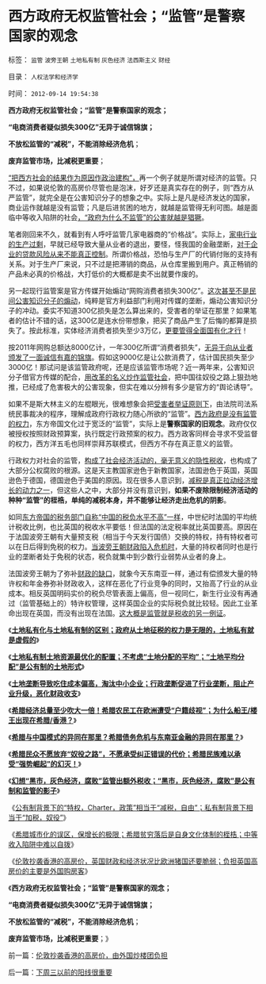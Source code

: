 # 西方政府无权监管社会；“监管”是警察国家的观念

标签： `监管` `波旁王朝` `土地私有制` `灰色经济` `法西斯主义` `财经` 

目录： `人权法学和经济学`

时间： `2012-09-14 19:54:38`

**西方政府无权监管社会；“监管”是警察国家的观念；**

**“电商消费者疑似损失300亿”无异于诚信锦旗；**

**不放松监管的“减税”，不能消除经济危机**；

**废弃监管市场，比减税更重要**；

[“把西方社会的结果作为原因作政治建构”，](../../../2012/2/27/越来越多人意识到“多数人的暴政”，中国民主越来越近了.md)再一个例子就是所谓对经济的监管。只不过，如果说伦敦的高房价尽管也是泡沫，好歹还是真实存在的例子，则“西方从严监管”，就完全是在公害知识分子的想象之中。实际上是凡是经济发达的国家，商业运作就越是没有监管；凡是后进贫困的地方，就越是监管得无利可图。越是面临中等收入陷阱的社会[，“政府为什么不监管”的公害就越是猖獗](../../../2011/8/15/胡乱批评政府的国民劣根性.md)。

笔者刚回来不久，就看到有人呼吁监管几家电器商的“价格战”。实际上，[家电行业的生产过剩](http://blog.sina.com.cn/s/blog_5563a64d0100bwh8.html)，早就已经导致大量从业者的退出，要怪，怪我国的金融垄断，[对于企业的贷款风险从来不能真正控制](../../../2009/11/29/大萧条后凯恩斯主义和“坏帐过剩的危机”.md)。所谓价格战，恐怕与生产厂的代销付账的支持有关系。对于生产厂来说，只不过是把滞销的商品，从仓库里搬到用户。真正畅销的产品未必真的价格战，大打低价的大概都是卖不出就要作废的。

另一起现行监管案是官方传媒开始煽动“网购消费者损失300亿”。[这次甚至不是民间公害知识分子的煽动](../../../2012/7/12/有特色的“国际接轨”都是公害知识分子鼓吹的.md)，纯粹是官方利益部门利用对传媒的垄断，煽动公害知识分子的冲动。委实不知道300亿损失是怎么算出来的，受害者的举证在那里？如果笔者的估计不错的话，这300亿是连水份带想象，把买了商品产生了后悔的都算是损失了。按此标准，实体经济消费者损失至少3万亿，[更要管得全面国有化才行](../../../2012/7/18/校车和奶粉的监管逻辑，信仰专制的人相信监管.md)！

按2011年网购总额达8000亿计，一年300亿所谓“消费者损失”，[无异于向从业者颁发了一面诚信有嘉的锦旗](../../../2011/6/17/资本家是最可爱的蠢驴，是消费者最忠实的朋友.md)。假如这9000亿是让公款消费了，估计国民损失至少3000亿！那试问是该监管政府呢，还是应该监管市场呢？近一两年来，公害知识分子借官方传媒的配合，[用改革的名义炒作监管社会](../../../2011/6/12/消费者最能保护自已，供应商最懂得生产什么.md)，把中国往奴役之路上狠劲地推，已经成了危害极大的公害现象，但实在难以分辨有多少是官方的“舆论诱导”。

如果不是斯大林主义的左棍眼光，很难想象会把[受害者举证原则下](../../../2012/4/25/“受害者举证”排除斯大林正义.md)，由法院司法系统民事裁决的程序，理解成政府行政权力随心所欲的“监管”。[西方政府是没有监管的权力](../../../2011/6/8/西方的司法，警察权和黑社会.md)，东方帝国文化过于宽泛的“监管”，实际上是**警察国家的旧观念**。政府仅仅被授权按照财政预算案，执行既定行政预案的权力。西方政客同样会寻求不受监督的权力，西方洋五毛也同样崇拜苏联模式，但西方不存在真正意义的监管。

行政权力对社会的监管，[构成了社会经济活动的，毫无意义的隐性税收](../../../2011/5/24/殖民主义和资本积累，无助于欧洲资本主义.md)，也构成了大部分公权腐败的根源。这是天主教国家逊色于新教国家，法国逊色于英国，英国逊色于德国，德国逊色于美国的原因。现在很多人意识到，[减税是真正拉动经济增长的动力之一](../../../2010/12/31/中国银行加盟美联储；减税收缩流动性.md)，但这些人之中，大部分并没有意识到，**如果不废除限制经济活动的种种“监管”的桎梏，单纯的减税本身，并不能够让经济走出危机的阴影**。

如同[东方帝国的税务部门自称“中国的税负水平不高”一样](../../../2011/10/20/税负轻重谁判？民主的国家权威那里来？.md)，中世纪时法国的平均统计税收比例，也比英国的税收水平要低！但法国的法定税率就比英国要高。原因在于法国波旁王朝有大量预支税（相当于今天发行国债）交换的特权，持有特权者可以在日后得到免税的权力。[当波旁王朝财政陷入危机时](../../../2012/7/21/政府机能瘫痪的危机和解决方案.md)，大量的持权者同时也是行业的垄断者处于免税的状态，税负就集中到少数行业弱势从业者的身上。

法国波旁王朝为了弥补[财政的缺口](../../../2012/7/21/社会危机的损管和扩散的流程.md)，就象今天东南亚一样，通过有偿颁发大量的特许权和年金券弥补财政收入，这样在恶化了行业竞争的同时，又抬高了行业的从业成本。相反英国明码实价的税负尽管表面上偏高，但一视同仁，新生行业没有再通过（监管基础上的）特许权管理，这样英国企业的实际税负就比较轻。因此工业革命出现在英国，而没有出现在法国。[这大概是监管就是税收的另一例证](../../../2009/9/16/国民税负强度要算上行政垄断.md)。

《[**土地私有化与土地私有制的区别；政府从土地征税的权力是无限的，土地私有就是虚假的**](../../../2012/9/2/土地私有化与土地私有制的区别；粮食危机恐惧症的贫困.md)》

《[**土地私有制土地资源最优化的配置；不考虑“土地分配的平均”；“土地平均分配”是公有制的土地形式**](../../../2012/9/3/人多地少不够分，怎么土改？.md)》

《[**土地垄断导致吃住成本偏高，淘汰中小企业；行政垄断促进了行业垄断，阻止产业升级，恶化财政收支**](../../../2012/9/3/房产税未必能降低房价.md)》

《[**希腊经济总量至少吹大一倍！希腊农民工在欧洲遭受“户籍歧视”；为什么船王/楼王出现在希腊/香港？**](../../../2012/9/3/希腊GDP吹大了多少倍？希腊船王李嘉诚.md)》

《[**希腊与中国模式的异同在那里？希腊债务危机与东南亚金融的异同在那里？**](../../../2012/9/5/希腊的模式如何演变成欧债危机？.md)》

《[**希腊民众不愿放弃“奴役之路”，不愿承受纠正错误的代价；希腊民族难以承受“强势崛起”的幻灭！**](../../../2012/9/5/希腊人民难以承受“强势崛起”的幻灭！.md)》

《[**幻想“黑市，灰色经济，腐败”监管出额外税收；“黑市，灰色经济，腐败”是公有制和监管的影子**](../../../2012/9/5/幻想“黑市，灰色经济，腐败”能榨出额外税收.md)》

《[公有制背景下的“特权，Charter，政策”相当于“减税，自由”；私有制背景下相当于“加税，奴役”](../../../2012/9/6/傻逼绝对可以“胜天”.md)》

《[希腊城市化的误区，保增长的极限；希腊贫穷落后是自身文化体制的桎梏；中等收入陷阱中难以自拨](../../../2012/9/14/希腊城市化的误区，保增长的极限；.md)》

《[伦敦抄袭香港的高房价，英国财政和经济状况比欧洲猪国还要脆弱；负担英国高房价的主要是外国购房客](../../../2012/9/14/伦敦抄袭香港的高房价，由外国炒楼团负担.md)》

《**西方政府无权监管社会；“监管”是警察国家的观念；**

**“电商消费者疑似损失300亿”无异于诚信锦旗；**

**不放松监管的“减税”，不能消除经济危机**；

**废弃监管市场，比减税更重要**；》



前一篇：[伦敦抄袭香港的高房价，由外国炒楼团负担](../../../2012/9/14/伦敦抄袭香港的高房价，由外国炒楼团负担.md)

后一篇：[下周三以前的阳线很重要](../../../2012/9/14/下周三以前的阳线很重要.md)